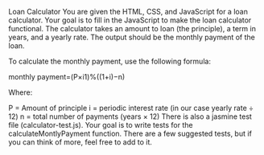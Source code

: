 Loan Calculator
You are given the HTML, CSS, and JavaScript for a loan calculator. Your goal is to fill in the JavaScript to make the loan calculator functional. The calculator takes an amount to loan (the principle), a term in years, and a yearly rate. The output should be the monthly payment of the loan.

To calculate the monthly payment, use the following formula:

monthly payment=(P×i1)%((1+i)−n)


Where:

P = Amount of principle
i = periodic interest rate (in our case yearly rate ÷ 12)
n = total number of payments (years × 12)
There is also a jasmine test file (calculator-test.js). Your goal is to write tests for the calculateMontlyPayment function. There are a few suggested tests, but if you can think of more, feel free to add to it.